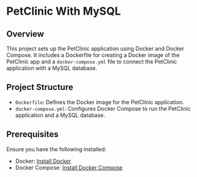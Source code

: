 # PetClinic With MySQL

## Overview

This project sets up the PetClinic application using Docker and Docker Compose.
It includes a Dockerfile for creating a Docker image of the PetClinic app and a `docker-compose.yml` file to connect the PetClinic application with a MySQL database.

## Project Structure

- `Dockerfile`: Defines the Docker image for the PetClinic application.
- `docker-compose.yml`: Configures Docker Compose to run the PetClinic application and a MySQL database.

## Prerequisites

Ensure you have the following installed:

- Docker: [Install Docker](https://docs.docker.com/get-docker/)
- Docker Compose: [Install Docker Compose](https://docs.docker.com/compose/install/)
